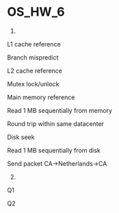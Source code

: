 # OS_HW_6

1. 
L1 cache reference

Branch mispredict

L2 cache reference

Mutex lock/unlock

Main memory reference

Read 1 MB sequentially from memory

Round trip within same datacenter

Disk seek

Read 1 MB sequentially from disk

Send packet CA->Netherlands->CA


2. 
Q1

Q2
